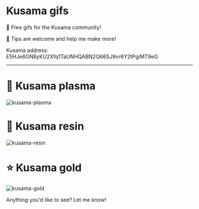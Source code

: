 # Kusama gifs

💖 Free gifs for the Kusama community!


🙏 Tips are welcome and help me make more!

Kusama address:
E5HJe6GN8yKU2Xfq1TaUNHQABN2Q66SJ9vr6Y2tPgiMT9eG

-----

# 🔮 Kusama plasma
![kusama-plasma](https://user-images.githubusercontent.com/5248378/101329133-44b36700-3871-11eb-8fd8-b01db4884981.gif)

# 🗿 Kusama resin
![kusama-resin](https://user-images.githubusercontent.com/5248378/101292184-38e28900-380e-11eb-9c07-b38cec5c6925.gif)

# ⭐ Kusama gold 
![kusama-gold](https://user-images.githubusercontent.com/5248378/101297076-4a845a80-3827-11eb-8233-77c2611148ec.gif)

Anything you'd like to see? Let me know! 
